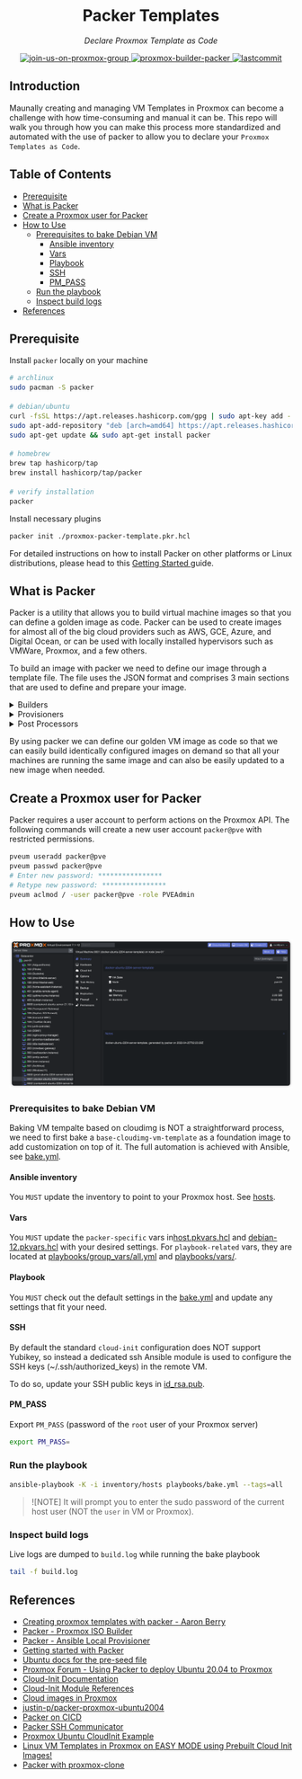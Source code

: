 <h1 align="center">Packer Templates</h1>
<p align="center">
    <em>Declare Proxmox Template as Code</em>
</p>
<p align="center">
    <a href="https://t.me/pve_zh">
        <img src="https://img.shields.io/badge/join-us%20on%20proxmox%20group-gray.svg?longCache=true&logo=proxmox&colorB=orange" alt="join-us-on-proxmox-group"/>
    </a>
    <a href="https://www.packer.io/plugins/builders/proxmox/">
        <img src="https://img.shields.io/badge/provider-proxmox%20builder-gray.svg?longCache=true&logo=packer&colorB=blueviolet" alt="proxmox-builder-packer"/>
    </a>
    <a href="https://github.com/TechProber/cloud-estate">
        <img src="https://img.shields.io/github/last-commit/TechProber/cloud-estate" alt="lastcommit"/>
    </a>
</p>

## Introduction

Maunally creating and managing VM Templates in Proxmox can become a challenge with how time-consuming and manual it can be. This repo will walk you through how you can make this process more standardized and automated with the use of packer to allow you to declare your `Proxmox Templates as Code`.

## Table of Contents

<!-- vim-markdown-toc GFM -->

* [Prerequisite](#prerequisite)
* [What is Packer](#what-is-packer)
* [Create a Proxmox user for Packer](#create-a-proxmox-user-for-packer)
* [How to Use](#how-to-use)
  * [Prerequisites to bake Debian VM](#prerequisites-to-bake-debian-vm)
    * [Ansible inventory](#ansible-inventory)
    * [Vars](#vars)
    * [Playbook](#playbook)
    * [SSH](#ssh)
    * [PM_PASS](#pm_pass)
  * [Run the playbook](#run-the-playbook)
  * [Inspect build logs](#inspect-build-logs)
* [References](#references)

<!-- vim-markdown-toc -->

## Prerequisite

Install `packer` locally on your machine

```bash
# archlinux
sudo pacman -S packer

# debian/ubuntu
curl -fsSL https://apt.releases.hashicorp.com/gpg | sudo apt-key add -
sudo apt-add-repository "deb [arch=amd64] https://apt.releases.hashicorp.com $(lsb_release -cs) main"
sudo apt-get update && sudo apt-get install packer

# homebrew
brew tap hashicorp/tap
brew install hashicorp/tap/packer

# verify installation
packer
```

Install necessary plugins

```bash
packer init ./proxmox-packer-template.pkr.hcl
```

For detailed instructions on how to install Packer on other platforms or Linux distributions, please head to this [ Getting Started ](https://learn.hashicorp.com/tutorials/packer/get-started-install-cli) guide.

## What is Packer

Packer is a utility that allows you to build virtual machine images so that you can define a golden image as code. Packer can be used to create images for almost all of the big cloud providers such as AWS, GCE, Azure, and Digital Ocean, or can be used with locally installed hypervisors such as VMWare, Proxmox, and a few others.

To build an image with packer we need to define our image through a template file. The file uses the JSON format and comprises 3 main sections that are used to define and prepare your image.

<details><summary>Builders</summary>

</br>

> Builders: Components of Packer that are able to create a machine image for a single platform. A builder is invoked as part of a build in order to create the actual resulting images.

</details>

<details><summary>Provisioners</summary>

</br>

> Provisioners: Install and configure software within a running machine prior to that machine being turned into a static image. Example provisioners include shell scripts, Chef, Puppet, etc.

</details>

<details><summary>Post Processors</summary>

</br>

> Provisioners: Install and configure software within a running machine prior to that machine being turned into a static image. Example provisioners include shell scripts, Chef, Puppet, etc.

</details>

By using packer we can define our golden VM image as code so that we can easily build identically configured images on demand so that all your machines are running the same image and can also be easily updated to a new image when needed.

## Create a Proxmox user for Packer

Packer requires a user account to perform actions on the Proxmox API. The following commands will create a new user account `packer@pve` with restricted permissions.

```bash
pveum useradd packer@pve
pveum passwd packer@pve
# Enter new password: ****************
# Retype new password: ****************
pveum aclmod / -user packer@pve -role PVEAdmin
```

## How to Use

![](https://github.com/TechProber/cloud-estate/blob/master/packer-templates/assets/screenshot.png?raw=true)

### Prerequisites to bake Debian VM

Baking VM tempalte based on cloudimg is NOT a straightforward process, we need to first bake a `base-cloudimg-vm-template` as a foundation image to add customization on top of it. The full automation is achieved with Ansible, see [bake.yml](./playbooks/bake.yml).

#### Ansible inventory

You `MUST` update the inventory to point to your Proxmox host. See [hosts](./inventory/hosts).

#### Vars

You `MUST` update the `packer-specific` vars in[host.pkvars.hcl](./vars/host.pkvars.hcl) and [debian-12.pkvars.hcl](./vars/debian-12.pkvars.hcl) with your desired settings. For `playbook-related` vars, they are located at [playbooks/group_vars/all.yml](./playbooks/group_vars/all.yml) and [playbooks/vars/](./playbooks/vars/).

#### Playbook

You `MUST` check out the default settings in the [bake.yml](./playbooks/bake.yml) and update any settings that fit your need.

#### SSH

By default the standard `cloud-init` configuration does NOT support Yubikey, so instead a dedicated ssh Ansible module is used to configure the SSH keys (~/.ssh/authorized_keys) in the remote VM.

To do so, update your SSH public keys in [id_rsa.pub](./vars/id_rsa.pub).

#### PM_PASS

Export `PM_PASS` (password of the `root` user of your Proxmox server)

```bash
export PM_PASS=
```

### Run the playbook

```bash
ansible-playbook -K -i inventory/hosts playbooks/bake.yml --tags=all
```

> ![NOTE]
> It will prompt you to enter the sudo password of the current host user (NOT the `user` in VM or Proxmox).

### Inspect build logs

Live logs are dumped to `build.log` while running the bake playbook

```bash
tail -f build.log
```

## References

- [Creating proxmox templates with packer - Aaron Berry](https://dev.to/aaronktberry/creating-proxmox-templates-with-packer-1b35)
- [Packer - Proxmox ISO Builder](https://developer.hashicorp.com/packer/integrations/hashicorp/proxmox/latest/components/builder/iso)
- [Packer - Ansible Local Provisioner](https://www.packer.io/plugins/provisioners/ansible/ansible-local)
- [Getting started with Packer](https://packer.io/intro/getting-started/install.html)
- [Ubuntu docs for the pre-seed file](https://help.ubuntu.com/16.04/installation-guide/i386/apbs04.html)
- [Proxmox Forum - Using Packer to deploy Ubuntu 20.04 to Proxmox](https://forum.proxmox.com/threads/using-packer-to-deploy-ubuntu-20-04-to-proxmox.104275/)
- [Cloud-Init Documentation](https://cloudinit.readthedocs.io/en/0.7.7/index.html)
- [Cloud-Init Module References](https://cloudinit.readthedocs.io/en/latest/reference/modules.html)
- [Cloud images in Proxmox](https://gist.github.com/chriswayg/b6421dcc69cb3b7e41f2998f1150e1df)
- [justin-p/packer-proxmox-ubuntu2004](https://github.com/justin-p/packer-proxmox-ubuntu2004/blob/main/playbooks/tasks/enable_cloud-init.yml)
- [Packer on CICD](https://www.packer.io/guides/packer-on-cicd/pipelineing-builds)
- [Packer SSH Communicator](https://developer.hashicorp.com/packer/docs/communicators/ssh)
- [Proxmox Ubuntu CloudInit Example](https://github.com/UntouchedWagons/Ubuntu-CloudInit-Docs)
- [Linux VM Templates in Proxmox on EASY MODE using Prebuilt Cloud Init Images!](https://www.apalrd.net/posts/2023/pve_cloud/)
- [Packer with proxmox-clone](https://aaronsplace.co.uk/blog/2021-08-07-packer-proxmox-clone.html)
